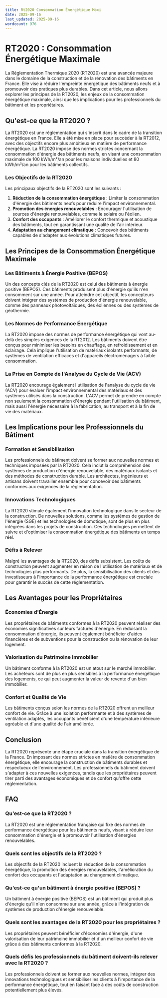 ```yaml
---
title: Rt2020 Consommation Énergétique Maxi
date: 2025-09-16
last_updated: 2025-09-16
wordcount: 976
---
```


# RT2020 : Consommation Énergétique Maximale

La Réglementation Thermique 2020 (RT2020) est une avancée majeure dans le domaine de la construction et de la rénovation des bâtiments en France. Elle vise à réduire l'empreinte énergétique des bâtiments neufs et à promouvoir des pratiques plus durables. Dans cet article, nous allons explorer les principes de la RT2020, les enjeux de la consommation énergétique maximale, ainsi que les implications pour les professionnels du bâtiment et les propriétaires.

## Qu'est-ce que la RT2020 ?

La RT2020 est une réglementation qui s'inscrit dans le cadre de la transition énergétique en France. Elle a été mise en place pour succéder à la RT2012, avec des objectifs encore plus ambitieux en matière de performance énergétique. La RT2020 impose des normes strictes concernant la consommation d'énergie des bâtiments neufs, en visant une consommation maximale de 100 kWh/m²/an pour les maisons individuelles et 80 kWh/m²/an pour les bâtiments collectifs.

### Les Objectifs de la RT2020

Les principaux objectifs de la RT2020 sont les suivants :

1. **Réduction de la consommation énergétique** : Limiter la consommation d'énergie des bâtiments neufs pour réduire l'impact environnemental.
2. **Promotion des énergies renouvelables** : Encourager l'utilisation de sources d'énergie renouvelables, comme le solaire ou l'éolien.
3. **Confort des occupants** : Améliorer le confort thermique et acoustique des bâtiments, tout en garantissant une qualité de l'air intérieur.
4. **Adaptation au changement climatique** : Concevoir des bâtiments capables de s'adapter aux évolutions climatiques futures.

## Les Principes de la Consommation Énergétique Maximale

### Les Bâtiments à Énergie Positive (BEPOS)

Un des concepts clés de la RT2020 est celui des bâtiments à énergie positive (BEPOS). Ces bâtiments produisent plus d'énergie qu'ils n'en consomment sur une année. Pour atteindre cet objectif, les concepteurs doivent intégrer des systèmes de production d'énergie renouvelable, comme des panneaux photovoltaïques, des éoliennes ou des systèmes de géothermie.

### Les Normes de Performance Énergétique

La RT2020 impose des normes de performance énergétique qui vont au-delà des simples exigences de la RT2012. Les bâtiments doivent être conçus pour minimiser les besoins en chauffage, en refroidissement et en éclairage. Cela implique l'utilisation de matériaux isolants performants, de systèmes de ventilation efficaces et d'appareils électroménagers à faible consommation.

### La Prise en Compte de l'Analyse du Cycle de Vie (ACV)

La RT2020 encourage également l'utilisation de l'analyse du cycle de vie (ACV) pour évaluer l'impact environnemental des matériaux et des systèmes utilisés dans la construction. L'ACV permet de prendre en compte non seulement la consommation d'énergie pendant l'utilisation du bâtiment, mais aussi l'énergie nécessaire à la fabrication, au transport et à la fin de vie des matériaux.

## Les Implications pour les Professionnels du Bâtiment

### Formation et Sensibilisation

Les professionnels du bâtiment doivent se former aux nouvelles normes et techniques imposées par la RT2020. Cela inclut la compréhension des systèmes de production d'énergie renouvelable, des matériaux isolants et des méthodes de construction durable. Les architectes, ingénieurs et artisans doivent travailler ensemble pour concevoir des bâtiments conformes aux exigences de la réglementation.

### Innovations Technologiques

La RT2020 stimule également l'innovation technologique dans le secteur de la construction. De nouvelles solutions, comme les systèmes de gestion de l'énergie (SGE) et les technologies de domotique, sont de plus en plus intégrées dans les projets de construction. Ces technologies permettent de suivre et d'optimiser la consommation énergétique des bâtiments en temps réel.

### Défis à Relever

Malgré les avantages de la RT2020, des défis subsistent. Les coûts de construction peuvent augmenter en raison de l'utilisation de matériaux et de technologies plus performants. De plus, la sensibilisation des clients et des investisseurs à l'importance de la performance énergétique est cruciale pour garantir le succès de cette réglementation.

## Les Avantages pour les Propriétaires

### Économies d'Énergie

Les propriétaires de bâtiments conformes à la RT2020 peuvent réaliser des économies significatives sur leurs factures d'énergie. En réduisant la consommation d'énergie, ils peuvent également bénéficier d'aides financières et de subventions pour la construction ou la rénovation de leur logement.

### Valorisation du Patrimoine Immobilier

Un bâtiment conforme à la RT2020 est un atout sur le marché immobilier. Les acheteurs sont de plus en plus sensibles à la performance énergétique des logements, ce qui peut augmenter la valeur de revente d'un bien immobilier.

### Confort et Qualité de Vie

Les bâtiments conçus selon les normes de la RT2020 offrent un meilleur confort de vie. Grâce à une isolation performante et à des systèmes de ventilation adaptés, les occupants bénéficient d'une température intérieure agréable et d'une qualité de l'air améliorée.

## Conclusion

La RT2020 représente une étape cruciale dans la transition énergétique de la France. En imposant des normes strictes en matière de consommation énergétique, elle encourage la construction de bâtiments durables et respectueux de l'environnement. Les professionnels du bâtiment doivent s'adapter à ces nouvelles exigences, tandis que les propriétaires peuvent tirer parti des avantages économiques et de confort qu'offre cette réglementation.

## FAQ

### Qu'est-ce que la RT2020 ?

La RT2020 est une réglementation française qui fixe des normes de performance énergétique pour les bâtiments neufs, visant à réduire leur consommation d'énergie et à promouvoir l'utilisation d'énergies renouvelables.

### Quels sont les objectifs de la RT2020 ?

Les objectifs de la RT2020 incluent la réduction de la consommation énergétique, la promotion des énergies renouvelables, l'amélioration du confort des occupants et l'adaptation au changement climatique.

### Qu'est-ce qu'un bâtiment à énergie positive (BEPOS) ?

Un bâtiment à énergie positive (BEPOS) est un bâtiment qui produit plus d'énergie qu'il n'en consomme sur une année, grâce à l'intégration de systèmes de production d'énergie renouvelable.

### Quels sont les avantages de la RT2020 pour les propriétaires ?

Les propriétaires peuvent bénéficier d'économies d'énergie, d'une valorisation de leur patrimoine immobilier et d'un meilleur confort de vie grâce à des bâtiments conformes à la RT2020.

### Quels défis les professionnels du bâtiment doivent-ils relever avec la RT2020 ?

Les professionnels doivent se former aux nouvelles normes, intégrer des innovations technologiques et sensibiliser les clients à l'importance de la performance énergétique, tout en faisant face à des coûts de construction potentiellement plus élevés.